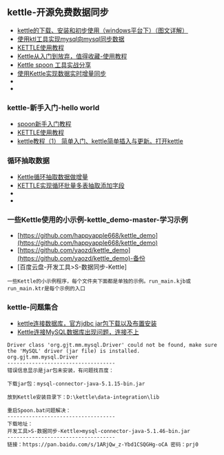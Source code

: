 
## kettle-开源免费数据同步
- [kettle的下载、安装和初步使用（windows平台下）（图文详解）](https://www.cnblogs.com/littlehb/p/9253855.html)
- [使用ktl工具实现mysql向mysql同步数据](https://jingyan.baidu.com/article/47a29f2493b0b2c015239941.html?from=singlemessage)
- [KETTLE使用教程](https://blog.csdn.net/Install_/article/details/80252565)
- [Kettle从入门到放弃，值得收藏-使用教程](https://blog.csdn.net/Mr_Tanga/article/details/81010973)
- [Kettle spoon 工具实战分享](https://blog.csdn.net/weixin_39824695/article/details/80412250)
- [使用Kettle实现数据实时增量同步](https://blog.csdn.net/dora_310/article/details/80511793)
- []()
- []()


### kettle-新手入门-hello world
- [spoon新手入门教程](https://blog.csdn.net/wuzhangweiss/article/details/78408029)
- [KETTLE使用教程](https://blog.csdn.net/Install_/article/details/80252565)
- [kettle教程（1） 简单入门、kettle简单插入与更新。打开kettle](https://blog.csdn.net/yangschfly/article/details/79204862)

### 循环抽取数据
- [Kettle循环抽取数据做增量](https://blog.csdn.net/hzp666/article/details/76625482)
- [KETTLE实现循环批量多表抽取添加字段](https://blog.csdn.net/qq_41704358/article/details/79519133)
- []()
- []()

### 一些Kettle使用的小示例-kettle_demo-master-学习示例
- [https://github.com/happyapple668/kettle_demo](https://github.com/happyapple668/kettle_demo)
- [https://github.com/yaozd/kettle_demo](https://github.com/yaozd/kettle_demo)-备份
- [百度云盘-开发工具>S-数据同步-Kettle]
```
一些Kettle的小示例程序，每个文件夹下面都是单独的示例。run_main.kjb或run_main.ktr是每个示例的入口
```

### kettle-问题集合
- [kettle连接数据库，官方jdbc jar包下载以及布置安装](https://blog.csdn.net/Mr_Tanga/article/details/81014889)
- [Kettle连接MySQL数据库出现问题，连接不上](https://blog.csdn.net/a15020059230/article/details/72823039)
```
Driver class 'org.gjt.mm.mysql.Driver' could not be found, make sure the 'MySQL' driver (jar file) is installed.
org.gjt.mm.mysql.Driver
-----------------------------------
错误信息显示是jar包未安装，有问题找百度：

下载jar包：mysql-connector-java-5.1.15-bin.jar

放到Kettle安装目录下：D:\kettle\data-integration\lib

重启Spoon.bat问题解决：
-----------------------------------
下载地址：
开发工具>S-数据同步-Kettle>mysql-connector-java-5.1.46-bin.jar
-----------------------------------
链接：https://pan.baidu.com/s/1ARjQw_z-Ybd1CSQGHg-oCA 密码：prj0
```